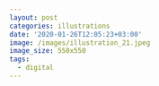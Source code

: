 ```yaml
---
layout: post
categories: illustrations
date: '2020-01-26T12:05:23+03:00'
image: /images/illustration_21.jpeg
image_size: 550x550
tags:
  - digital
---
```

